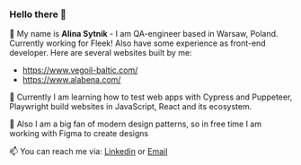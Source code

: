 ### Hello there 👋

👯 My name is **Alina Sytnik** - I am QA-engineer based in Warsaw, Poland. 
Currently working for Fleek! 
Also have some experience as front-end developer.
Here are several websites built by me:
- https://www.vegoil-baltic.com/
- https://www.alabena.com/

💬 Currently I am learning how to test web apps with Cypress and Puppeteer, Playwright build websites in JavaScript, React and its ecosystem.

🌱 Also I am a big fan of modern design patterns, so in free time I am working with Figma to create designs

📫 You can reach me via: [Linkedin](https://linkedin.com/in/alina-sytnik-5649851a2) or [Email](mailto:alinasytnik1999@gmail.com?subject=[GitHub])
